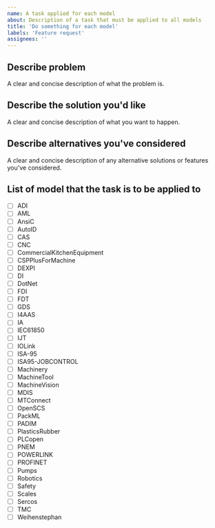 ```yaml
---
name: A task applied for each model
about: Description of a task that must be applied to all models
title: 'Do something for each model'
labels: 'Feature request'
assignees: ''
---
```


## Describe problem

A clear and concise description of what the problem is.

## Describe the solution you'd like

A clear and concise description of what you want to happen.

## Describe alternatives you've considered

A clear and concise description of any alternative solutions or features you've considered.

## List of model that the task is to be applied to

-[ ] ADI
-[ ] AML
-[ ] AnsiC
-[ ] AutoID
-[ ] CAS
-[ ] CNC
-[ ] CommercialKitchenEquipment
-[ ] CSPPlusForMachine
-[ ] DEXPI
-[ ] DI
-[ ] DotNet
-[ ] FDI
-[ ] FDT
-[ ] GDS
-[ ] I4AAS
-[ ] IA
-[ ] IEC61850
-[ ] IJT
-[ ] IOLink
-[ ] ISA-95
-[ ] ISA95-JOBCONTROL
-[ ] Machinery
-[ ] MachineTool
-[ ] MachineVision
-[ ] MDIS
-[ ] MTConnect
-[ ] OpenSCS
-[ ] PackML
-[ ] PADIM
-[ ] PlasticsRubber
-[ ] PLCopen
-[ ] PNEM
-[ ] POWERLINK
-[ ] PROFINET
-[ ] Pumps
-[ ] Robotics
-[ ] Safety
-[ ] Scales
-[ ] Sercos
-[ ] TMC
-[ ] Weihenstephan